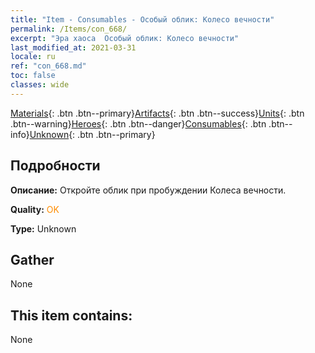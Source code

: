 ```yaml
---
title: "Item - Consumables - Особый облик: Колесо вечности"
permalink: /Items/con_668/
excerpt: "Эра хаоса  Особый облик: Колесо вечности"
last_modified_at: 2021-03-31
locale: ru
ref: "con_668.md"
toc: false
classes: wide
---
```

 [Materials](/ru/Items/){: .btn .btn--primary}[Artifacts](/ru/Items/Artifacts/){: .btn .btn--success}[Units](/ru/Items/Units/){: .btn .btn--warning}[Heroes](/ru/Items/Heroes/){: .btn .btn--danger}[Consumables](/ru/Items/Consumables/){: .btn .btn--info}[Unknown](/ru/Items/Unknown/){: .btn .btn--primary}

## Подробности
 **Описание:** Откройте облик при пробуждении Колеса вечности.

 **Quality:** <span style="color: #FF8C00">OK</span>

 **Type:** Unknown

## Gather

  None

## This item contains:

  None

